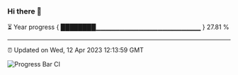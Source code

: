 ### Hi there 👋

⏳ Year progress { ████████▁▁▁▁▁▁▁▁▁▁▁▁▁▁▁▁▁▁▁▁▁▁ } 27.81 %

---

⏰ Updated on Wed, 12 Apr 2023 12:13:59 GMT

![Progress Bar CI](https://github.com/Shyam-Makwana/GitHub-Actions-Demo/workflows/Progress%20Bar%20CI/badge.svg)

